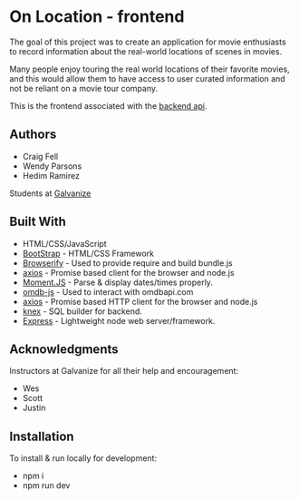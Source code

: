 # On Location - frontend

The goal of this project was to create an application for movie enthusiasts to record information about the real-world locations of scenes in movies.

Many people enjoy touring the real world locations of their favorite movies, and this would allow them to have access to user curated information and not be reliant on a movie tour company.

This is the frontend associated with the [backend api](https://github.com/wsparsons/on-location-backend).

## Authors

* Craig Fell
* Wendy Parsons
* Hedim Ramirez


Students at [Galvanize](https://galvanize.com)

## Built With

* HTML/CSS/JavaScript
* [BootStrap](http://www.getbootstrap.com/) - HTML/CSS Framework
* [Browserify](https://http://browserify.org/) - Used to provide require and build bundle.js
* [axios](https://www.npmjs.com/package/axios) - Promise based client for the browser and node.js
* [Moment.JS](https://momentjs.com/timezone/) - Parse & display dates/times properly.
* [omdb-js](https://www.npmjs.com/package/omdb-js) - Used to interact with omdbapi.com
* [axios](https://www.npmjs.com/package/axios) - Promise based HTTP client for the browser and node.js
* [knex](https://knexjs.org/) - SQL builder for backend.
* [Express](https://expressjs.com/) - Lightweight node web server/framework.

## Acknowledgments

Instructors at Galvanize for all their help and encouragement:
* Wes
* Scott
* Justin

## Installation

To install & run locally for development:

* npm i
* npm run dev
